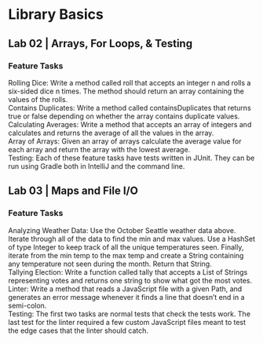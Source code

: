 # Library Basics

## Lab 02 | Arrays, For Loops, & Testing

### Feature Tasks
Rolling Dice: Write a method called roll that accepts an integer n and rolls a six-sided dice n times. The method should return an array containing the values of the rolls.
<br>
Contains Duplicates: Write a method called containsDuplicates that returns true or false depending on whether the array contains duplicate values.
<br>
Calculating Averages: Write a method that accepts an array of integers and calculates and returns the average of all the values in the array.
<br>
Array of Arrays: Given an array of arrays calculate the average value for each array and return the array with the lowest average.
<br>
Testing: Each of these feature tasks have tests written in JUnit. They can be run using Gradle both in IntelliJ and the command line.

## Lab 03 | Maps and File I/O

### Feature Tasks
Analyzing Weather Data: Use the October Seattle weather data above. Iterate through all of the data to find the min and max values. Use a HashSet of type Integer to keep track of all the unique temperatures seen. Finally, iterate from the min temp to the max temp and create a String containing any temperature not seen during the month. Return that String.
<br>
Tallying Election: Write a function called tally that accepts a List of Strings representing votes and returns one string to show what got the most votes.
<br>
Linter: Write a method that reads a JavaScript file with a given Path, and generates an error message whenever it finds a line that doesn’t end in a semi-colon.
<br>
Testing: The first two tasks are normal tests that check the tests work. The last test for the linter required a few custom JavaScript files meant to test the edge cases that the linter should catch.
